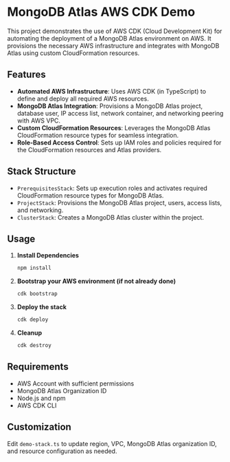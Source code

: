 # MongoDB Atlas AWS CDK Demo

This project demonstrates the use of AWS CDK (Cloud Development Kit) for automating the deployment of a MongoDB Atlas environment on AWS. It provisions the necessary AWS infrastructure and integrates with MongoDB Atlas using custom CloudFormation resources.

## Features

- **Automated AWS Infrastructure**: Uses AWS CDK (in TypeScript) to define and deploy all required AWS resources.
- **MongoDB Atlas Integration**: Provisions a MongoDB Atlas project, database user, IP access list, network container, and networking peering with AWS VPC.
- **Custom CloudFormation Resources**: Leverages the MongoDB Atlas CloudFormation resource types for seamless integration.
- **Role-Based Access Control**: Sets up IAM roles and policies required for the CloudFormation resources and Atlas providers.

## Stack Structure

- `PrerequisitesStack`: Sets up execution roles and activates required CloudFormation resource types for MongoDB Atlas.
- `ProjectStack`: Provisions the MongoDB Atlas project, users, access lists, and networking.
- `ClusterStack`: Creates a MongoDB Atlas cluster within the project.

## Usage

1. **Install Dependencies**
   ```bash
   npm install
   ```

2. **Bootstrap your AWS environment (if not already done)**
   ```bash
   cdk bootstrap
   ```

3. **Deploy the stack**
   ```bash
   cdk deploy
   ```

4. **Cleanup**
   ```bash
   cdk destroy
   ```

## Requirements

- AWS Account with sufficient permissions
- MongoDB Atlas Organization ID
- Node.js and npm
- AWS CDK CLI

## Customization

Edit `demo-stack.ts` to update region, VPC, MongoDB Atlas organization ID, and resource configuration as needed.
